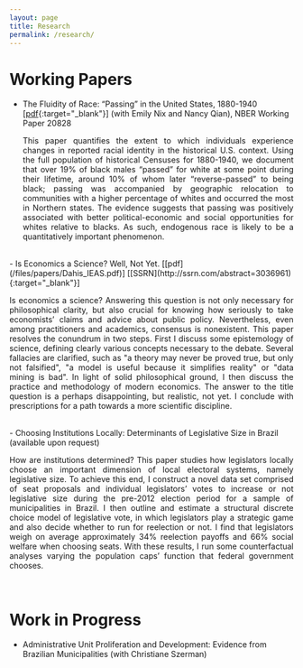 ```yaml
---
layout: page
title: Research
permalink: /research/
---
```


# Working Papers

- The Fluidity of Race: “Passing” in the United States, 1880-1940 [[pdf](http://www.nber.org/papers/w20828){:target="_blank"}] (with Emily Nix and Nancy Qian), NBER Working Paper 20828

   <p style="text-align: justify;"> This paper quantifies the extent to which individuals experience changes in reported racial identity in the historical U.S. context. Using the full population of historical Censuses for 1880-1940, we document that over 19% of black males “passed” for white at some point during their lifetime, around 10% of whom later “reverse-passed” to being black; passing was accompanied by geographic relocation to communities with a higher percentage of whites and occurred the most in Northern states. The evidence suggests that passing was positively associated with better political-economic and social opportunities for whites relative to blacks. As such, endogenous race is likely to be a quantitatively important phenomenon. </p>

<br>
- Is Economics a Science? Well, Not Yet. [[pdf](/files/papers/Dahis_IEAS.pdf)] [[SSRN](http://ssrn.com/abstract=3036961){:target="_blank"}]

   <p style="text-align: justify;"> Is economics a science? Answering this question is not only necessary for philosophical clarity, but also crucial for knowing how seriously to take economists’ claims and advice about public policy. Nevertheless, even among practitioners and academics, consensus is nonexistent. This paper resolves the conundrum in two steps. First I discuss some epistemology of science, defining clearly various concepts necessary to the debate. Several fallacies are clarified, such as "a theory may never be proved true, but only not falsified", "a model is useful because it simplifies reality" or "data mining is bad". In light of solid philosophical ground, I then discuss the practice and methodology of modern economics. The answer to the title question is a perhaps disappointing, but realistic, not yet. I conclude with prescriptions for a path towards a more scientific discipline.  </p>

<br>
- Choosing Institutions Locally: Determinants of Legislative Size in Brazil (available upon request)

   <p style="text-align: justify;"> How are institutions determined? This paper studies how legislators locally choose an important dimension of local electoral systems, namely legislative size. To achieve this end, I construct a novel data set comprised of seat proposals and individual legislators’ votes to increase or not legislative size during the pre-2012 election period for a sample of municipalities in Brazil. I then outline and estimate a structural discrete choice model of legislative vote, in which legislators play a strategic game and also decide whether to run for reelection or not. I find that legislators weigh on average approximately 34% reelection payoffs and 66% social welfare when choosing seats. With these results, I run some counterfactual analyses varying the population caps’ function that federal government chooses. </p>

<br>

# Work in Progress

- Administrative Unit Proliferation and Development: Evidence from Brazilian Municipalities (with Christiane Szerman)
